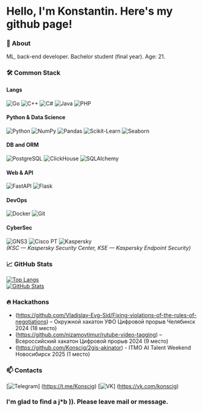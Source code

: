# Hello, I'm Konstantin. Here's my github page!

### 🚀 About  
ML, back-end developer. Bachelor student (final year). Age: 21.  

### 🛠️ Common Stack
#### **Langs**  
![Go](https://img.shields.io/badge/-Go-00ADD8?logo=go&logoColor=white)
![C++](https://img.shields.io/badge/-C++-00599C?logo=c%2B%2B&logoColor=white)
![C#](https://img.shields.io/badge/-C%23-239120?logo=c-sharp&logoColor=white)
![Java](https://img.shields.io/badge/-Java-007396?logo=java&logoColor=white)
![PHP](https://img.shields.io/badge/-PHP-777BB4?logo=php&logoColor=white)  

#### **Python & Data Science**  
![Python](https://img.shields.io/badge/-Python-3776AB?logo=python&logoColor=white)
![NumPy](https://img.shields.io/badge/-NumPy-013243?logo=numpy&logoColor=white)
![Pandas](https://img.shields.io/badge/-Pandas-150458?logo=pandas&logoColor=white)
![Scikit-Learn](https://img.shields.io/badge/-ScikitLearn-F7931E?logo=scikit-learn&logoColor=white)
![Seaborn](https://img.shields.io/badge/-Seaborn-3776AB?logo=python&logoColor=white)  

#### **DB and ORM**  
![PostgreSQL](https://img.shields.io/badge/-PostgreSQL-4169E1?logo=postgresql&logoColor=white)
![ClickHouse](https://img.shields.io/badge/-ClickHouse-FFCC01?logo=clickhouse&logoColor=black)
![SQLAlchemy](https://img.shields.io/badge/-SQLAlchemy-D71F00?logo=sqlalchemy&logoColor=white)  

#### **Web & API**  
![FastAPI](https://img.shields.io/badge/-FastAPI-009688?logo=fastapi&logoColor=white)
![Flask](https://img.shields.io/badge/-Flask-000000?logo=flask&logoColor=white)  

#### **DevOps**  
![Docker](https://img.shields.io/badge/-Docker-2496ED?logo=docker&logoColor=white)
![Git](https://img.shields.io/badge/-Git-F05032?logo=git&logoColor=white)  

#### **CyberSec**  
![GNS3](https://img.shields.io/badge/-GNS3-00AFF0?logo=gns3&logoColor=white)
![Cisco PT](https://img.shields.io/badge/-Cisco%20PT-1BA0D7?logo=cisco&logoColor=white)
![Kaspersky](https://img.shields.io/badge/-Kaspersky-006D5C?logo=kaspersky&logoColor=white)  
*(KSC — Kaspersky Security Center, KSE — Kaspersky Endpoint Security)*  

### 📈 **GitHub Stats**   
[![Top Langs](https://github-readme-stats.vercel.app/api/top-langs/?username=Konscig&layout=compact&theme=radical)](https://github.com/Konscig)  
[![GitHub Stats](https://github-readme-stats.vercel.app/api?username=Konscig&show_icons=true&theme=radical)](https://github.com/Konscig)  

### 🔥 **Hackathons**
- (https://github.com/Vladislav-Evg-Sid/Fixing-violations-of-the-rules-of-negotiations) – Окружной хакатон УФО Цифровой прорыв Челябинск 2024 (18 место)
- (https://github.com/nizamovtimur/rutube-video-tagging) – Всероссийский хакатон Цифровой прорыв 2024 (9 место)
- (https://github.com/Konscig/2gis-akinator) - ITMO AI Talent Weekend Новосибирск 2025 (1 место) 

### 📫 **Contacts**  
[![Telegram](https://img.shields.io/badge/-Telegram-26A5E4?logo=telegram)] (https://t.me/Konscig)
[![VK](https://img.shields.io/badge/-VK-0077FF?logo=vk)] (https://vk.com/konscig)  

### I'm glad to find a j*b )). Please leave mail or message.
